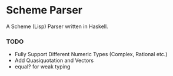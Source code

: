 # Scheme Parser
A Scheme (Lisp) Parser written in Haskell.

### TODO
* Fully Support Different Numeric Types (Complex, Rational etc.)
* Add Quasiquotation and Vectors
* equal? for weak typing
